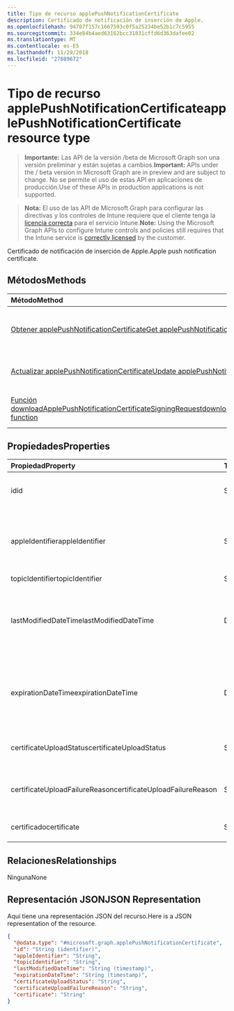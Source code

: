 ```yaml
---
title: Tipo de recurso applePushNotificationCertificate
description: Certificado de notificación de inserción de Apple.
ms.openlocfilehash: 94707f157c1667593c0f5a25234be52b1c7c5955
ms.sourcegitcommit: 334e84b4aed63162bcc31831cffd6d363dafee02
ms.translationtype: MT
ms.contentlocale: es-ES
ms.lasthandoff: 11/29/2018
ms.locfileid: "27089672"
---
```

# <a name="applepushnotificationcertificate-resource-type"></a><span data-ttu-id="7d450-103">Tipo de recurso applePushNotificationCertificate</span><span class="sxs-lookup"><span data-stu-id="7d450-103">applePushNotificationCertificate resource type</span></span>

> <span data-ttu-id="7d450-104">**Importante:** Las API de la versión /beta de Microsoft Graph son una versión preliminar y están sujetas a cambios.</span><span class="sxs-lookup"><span data-stu-id="7d450-104">**Important:** APIs under the / beta version in Microsoft Graph are in preview and are subject to change.</span></span> <span data-ttu-id="7d450-105">No se permite el uso de estas API en aplicaciones de producción.</span><span class="sxs-lookup"><span data-stu-id="7d450-105">Use of these APIs in production applications is not supported.</span></span>

> <span data-ttu-id="7d450-106">**Nota:** El uso de las API de Microsoft Graph para configurar las directivas y los controles de Intune requiere que el cliente tenga la [licencia correcta](https://go.microsoft.com/fwlink/?linkid=839381) para el servicio Intune.</span><span class="sxs-lookup"><span data-stu-id="7d450-106">**Note:** Using the Microsoft Graph APIs to configure Intune controls and policies still requires that the Intune service is [correctly licensed](https://go.microsoft.com/fwlink/?linkid=839381) by the customer.</span></span>

<span data-ttu-id="7d450-107">Certificado de notificación de inserción de Apple.</span><span class="sxs-lookup"><span data-stu-id="7d450-107">Apple push notification certificate.</span></span>
## <a name="methods"></a><span data-ttu-id="7d450-108">Métodos</span><span class="sxs-lookup"><span data-stu-id="7d450-108">Methods</span></span>
|<span data-ttu-id="7d450-109">Método</span><span class="sxs-lookup"><span data-stu-id="7d450-109">Method</span></span>|<span data-ttu-id="7d450-110">Tipo de valor devuelto</span><span class="sxs-lookup"><span data-stu-id="7d450-110">Return Type</span></span>|<span data-ttu-id="7d450-111">Descripción</span><span class="sxs-lookup"><span data-stu-id="7d450-111">Description</span></span>|
|:---|:---|:---|
|[<span data-ttu-id="7d450-112">Obtener applePushNotificationCertificate</span><span class="sxs-lookup"><span data-stu-id="7d450-112">Get applePushNotificationCertificate</span></span>](../api/intune-devices-applepushnotificationcertificate-get.md)|[<span data-ttu-id="7d450-113">applePushNotificationCertificate</span><span class="sxs-lookup"><span data-stu-id="7d450-113">applePushNotificationCertificate</span></span>](../resources/intune-devices-applepushnotificationcertificate.md)|<span data-ttu-id="7d450-114">Lea las propiedades y las relaciones del objeto [applePushNotificationCertificate](../resources/intune-devices-applepushnotificationcertificate.md).</span><span class="sxs-lookup"><span data-stu-id="7d450-114">Read properties and relationships of the [applePushNotificationCertificate](../resources/intune-devices-applepushnotificationcertificate.md) object.</span></span>|
|[<span data-ttu-id="7d450-115">Actualizar applePushNotificationCertificate</span><span class="sxs-lookup"><span data-stu-id="7d450-115">Update applePushNotificationCertificate</span></span>](../api/intune-devices-applepushnotificationcertificate-update.md)|[<span data-ttu-id="7d450-116">applePushNotificationCertificate</span><span class="sxs-lookup"><span data-stu-id="7d450-116">applePushNotificationCertificate</span></span>](../resources/intune-devices-applepushnotificationcertificate.md)|<span data-ttu-id="7d450-117">Actualice las propiedades de un objeto [applePushNotificationCertificate](../resources/intune-devices-applepushnotificationcertificate.md).</span><span class="sxs-lookup"><span data-stu-id="7d450-117">Update the properties of a [applePushNotificationCertificate](../resources/intune-devices-applepushnotificationcertificate.md) object.</span></span>|
|[<span data-ttu-id="7d450-118">Función downloadApplePushNotificationCertificateSigningRequest</span><span class="sxs-lookup"><span data-stu-id="7d450-118">downloadApplePushNotificationCertificateSigningRequest function</span></span>](../api/intune-devices-applepushnotificationcertificate-downloadapplepushnotificationcertificatesigningrequest.md)|<span data-ttu-id="7d450-119">cadena</span><span class="sxs-lookup"><span data-stu-id="7d450-119">String</span></span>|<span data-ttu-id="7d450-120">Descargar solicitud de firma de certificado de notificación de inserción de Apple</span><span class="sxs-lookup"><span data-stu-id="7d450-120">Download Apple push notification certificate signing request</span></span>|

## <a name="properties"></a><span data-ttu-id="7d450-121">Propiedades</span><span class="sxs-lookup"><span data-stu-id="7d450-121">Properties</span></span>
|<span data-ttu-id="7d450-122">Propiedad</span><span class="sxs-lookup"><span data-stu-id="7d450-122">Property</span></span>|<span data-ttu-id="7d450-123">Tipo</span><span class="sxs-lookup"><span data-stu-id="7d450-123">Type</span></span>|<span data-ttu-id="7d450-124">Descripción</span><span class="sxs-lookup"><span data-stu-id="7d450-124">Description</span></span>|
|:---|:---|:---|
|<span data-ttu-id="7d450-125">id</span><span class="sxs-lookup"><span data-stu-id="7d450-125">id</span></span>|<span data-ttu-id="7d450-126">String</span><span class="sxs-lookup"><span data-stu-id="7d450-126">String</span></span>|<span data-ttu-id="7d450-127">Identificador único del certificado</span><span class="sxs-lookup"><span data-stu-id="7d450-127">Unique Identifier for the certificate</span></span>|
|<span data-ttu-id="7d450-128">appleIdentifier</span><span class="sxs-lookup"><span data-stu-id="7d450-128">appleIdentifier</span></span>|<span data-ttu-id="7d450-129">String</span><span class="sxs-lookup"><span data-stu-id="7d450-129">String</span></span>|<span data-ttu-id="7d450-130">Id. de Apple de la cuenta que se usó para crear el certificado push MDM.</span><span class="sxs-lookup"><span data-stu-id="7d450-130">Apple Id of the account used to create the MDM push certificate.</span></span>|
|<span data-ttu-id="7d450-131">topicIdentifier</span><span class="sxs-lookup"><span data-stu-id="7d450-131">topicIdentifier</span></span>|<span data-ttu-id="7d450-132">String</span><span class="sxs-lookup"><span data-stu-id="7d450-132">String</span></span>|<span data-ttu-id="7d450-133">Id. del tema</span><span class="sxs-lookup"><span data-stu-id="7d450-133">Topic Id.</span></span>|
|<span data-ttu-id="7d450-134">lastModifiedDateTime</span><span class="sxs-lookup"><span data-stu-id="7d450-134">lastModifiedDateTime</span></span>|<span data-ttu-id="7d450-135">DateTimeOffset</span><span class="sxs-lookup"><span data-stu-id="7d450-135">DateTimeOffset</span></span>|<span data-ttu-id="7d450-136">Fecha y hora de la última modificación del certificado de notificación push de Apple.</span><span class="sxs-lookup"><span data-stu-id="7d450-136">Last modified date and time for Apple push notification certificate.</span></span>|
|<span data-ttu-id="7d450-137">expirationDateTime</span><span class="sxs-lookup"><span data-stu-id="7d450-137">expirationDateTime</span></span>|<span data-ttu-id="7d450-138">DateTimeOffset</span><span class="sxs-lookup"><span data-stu-id="7d450-138">DateTimeOffset</span></span>|<span data-ttu-id="7d450-139">Fecha y hora de la expiración del certificado de notificación push de Apple.</span><span class="sxs-lookup"><span data-stu-id="7d450-139">The expiration date and time for Apple push notification certificate.</span></span>|
|<span data-ttu-id="7d450-140">certificateUploadStatus</span><span class="sxs-lookup"><span data-stu-id="7d450-140">certificateUploadStatus</span></span>|<span data-ttu-id="7d450-141">String</span><span class="sxs-lookup"><span data-stu-id="7d450-141">String</span></span>|<span data-ttu-id="7d450-142">El estado de carga del certificado.</span><span class="sxs-lookup"><span data-stu-id="7d450-142">The certificate upload status.</span></span>|
|<span data-ttu-id="7d450-143">certificateUploadFailureReason</span><span class="sxs-lookup"><span data-stu-id="7d450-143">certificateUploadFailureReason</span></span>|<span data-ttu-id="7d450-144">String</span><span class="sxs-lookup"><span data-stu-id="7d450-144">String</span></span>|<span data-ttu-id="7d450-145">No se pudo la razón por la carga de certificado.</span><span class="sxs-lookup"><span data-stu-id="7d450-145">The reason the certificate upload failed.</span></span>|
|<span data-ttu-id="7d450-146">certificado</span><span class="sxs-lookup"><span data-stu-id="7d450-146">certificate</span></span>|<span data-ttu-id="7d450-147">String</span><span class="sxs-lookup"><span data-stu-id="7d450-147">String</span></span>|<span data-ttu-id="7d450-148">Todavía no documentado</span><span class="sxs-lookup"><span data-stu-id="7d450-148">Not yet documented</span></span>|

## <a name="relationships"></a><span data-ttu-id="7d450-149">Relaciones</span><span class="sxs-lookup"><span data-stu-id="7d450-149">Relationships</span></span>
<span data-ttu-id="7d450-150">Ninguna</span><span class="sxs-lookup"><span data-stu-id="7d450-150">None</span></span>
## <a name="json-representation"></a><span data-ttu-id="7d450-151">Representación JSON</span><span class="sxs-lookup"><span data-stu-id="7d450-151">JSON Representation</span></span>
<span data-ttu-id="7d450-152">Aquí tiene una representación JSON del recurso.</span><span class="sxs-lookup"><span data-stu-id="7d450-152">Here is a JSON representation of the resource.</span></span>
<!-- {
  "blockType": "resource",
  "keyProperty": "id",
  "@odata.type": "microsoft.graph.applePushNotificationCertificate"
}
-->
``` json
{
  "@odata.type": "#microsoft.graph.applePushNotificationCertificate",
  "id": "String (identifier)",
  "appleIdentifier": "String",
  "topicIdentifier": "String",
  "lastModifiedDateTime": "String (timestamp)",
  "expirationDateTime": "String (timestamp)",
  "certificateUploadStatus": "String",
  "certificateUploadFailureReason": "String",
  "certificate": "String"
}
```





